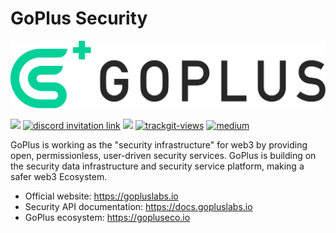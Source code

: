 # GoPlus Security
<img src="images/goplus.png" alt="goplus">

[![](https://shields.io/github/stars/GoPlusSecurity?style=social)](https://github.com/GoPlusSecurity/)
<a href="https://discord.com/invite/goplussecurity"><img alt="discord invitation link" src="https://dcbadge.vercel.app/api/server/goplussecurity?style=flat"></a>
<a href="https://t.me/GoPlusSecurity"><img src="https://img.shields.io/endpoint?color=neon&style=flat-square&url=https%3A%2F%2Ftg.sumanjay.workers.dev%2FGoPlusSecurity"></a>
<a href="https://twitter.com/GoplusSecurity"><img src="https://img.shields.io/twitter/follow/GoplusSecurity?style=social" alt="trackgit-views" /></a>
<a href="https://goplussecurity.medium.com/"><img src="https://img.shields.io/badge/Medium-@GoPlusSecurity-12100E?logo=medium&logoColor=white&style=plastic" alt="medium"></a>

GoPlus is working as the "security infrastructure" for web3 by providing open, permissionless, user-driven security services. GoPlus is building on the security data infrastructure and security service platform, making a safer web3 Ecosystem.
- Official website: https://gopluslabs.io
- Security API documentation: https://docs.gopluslabs.io
- GoPlus ecosystem: https://gopluseco.io
